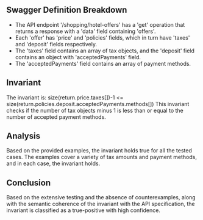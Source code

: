 ## Swagger Definition Breakdown
- The API endpoint '/shopping/hotel-offers' has a 'get' operation that returns a response with a 'data' field containing 'offers'.
- Each 'offer' has 'price' and 'policies' fields, which in turn have 'taxes' and 'deposit' fields respectively.
- The 'taxes' field contains an array of tax objects, and the 'deposit' field contains an object with 'acceptedPayments' field.
- The 'acceptedPayments' field contains an array of payment methods.

## Invariant
The invariant is: size(return.price.taxes[])-1 <= size(return.policies.deposit.acceptedPayments.methods[])
This invariant checks if the number of tax objects minus 1 is less than or equal to the number of accepted payment methods.

## Analysis
Based on the provided examples, the invariant holds true for all the tested cases. The examples cover a variety of tax amounts and payment methods, and in each case, the invariant holds.

## Conclusion
Based on the extensive testing and the absence of counterexamples, along with the semantic coherence of the invariant with the API specification, the invariant is classified as a true-positive with high confidence.
